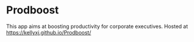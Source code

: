 # Prodboost
This app aims at boosting productivity for corporate executives. Hosted at https://kellyxj.github.io/Prodboost/
